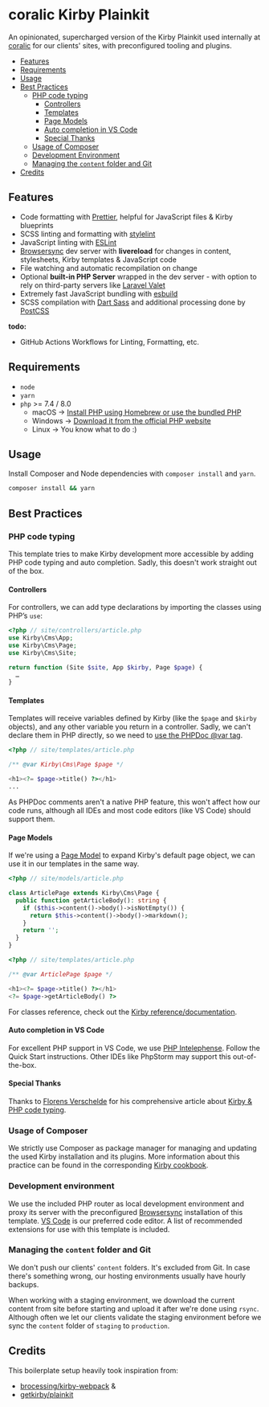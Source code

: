 # coralic Kirby Plainkit

An opinionated, supercharged version of the Kirby Plainkit used internally at
[coralic](https://coralic.de) for our clients' sites, with preconfigured tooling
and plugins.

- [Features](#features)
- [Requirements](#requirements)
- [Usage](#usage)
- [Best Practices](#best-practices)
  - [PHP code typing](#php-code-typing)
    - [Controllers](#controllers)
    - [Templates](#templates)
    - [Page Models](#page-models)
    - [Auto completion in VS Code](#auto-completion-in-vs-code)
    - [Special Thanks](#special-thanks)
  - [Usage of Composer](#usage-of-composer)
  - [Development Environment](#development-environment)
  - [Managing the `content` folder and Git](#managing-the-content-folder-and-git)
- [Credits](#credits)

## Features

- Code formatting with [Prettier](https://prettier.io/), helpful for JavaScript files
  & Kirby blueprints
- SCSS linting and formatting with [stylelint](https://stylelint.io/)
- JavaScript linting with [ESLint](https://eslint.org/)
- [Browsersync](https://www.browsersync.io/) dev server with **livereload** for changes in content, stylesheets, Kirby templates & JavaScript code
- File watching and automatic recompilation on change
- Optional **built-in PHP Server** wrapped in the dev server - with option to rely on third-party servers like [Laravel Valet](https://laravel.com/docs/8.x/valet)
- Extremely fast JavaScript bundling with [esbuild](https://esbuild.github.io/)
- SCSS compilation with [Dart Sass](https://sass-lang.com/dart-sass) and additional processing done by [PostCSS](https://postcss.org/)

**todo:**

- GitHub Actions Workflows for Linting, Formatting, etc.

## Requirements

- `node`
- `yarn`
- `php` >= 7.4 / 8.0
  - macOS → [Install PHP using Homebrew or use the bundled PHP](https://www.php.net/manual/en/install.macosx.php)
  - Windows → [Download it from the official PHP website](http://windows.php.net/download)
  - Linux → You know what to do :)

## Usage

Install Composer and Node dependencies with `composer install` and `yarn`.

```sh
composer install && yarn
```

## Best Practices

### PHP code typing

This template tries to make Kirby development more accessible by adding PHP code
typing and auto completion. Sadly, this doesn't work straight out of the box.

#### Controllers

For controllers, we can add type declarations by importing the classes using
PHP’s `use`:

```php
<?php // site/controllers/article.php
use Kirby\Cms\App;
use Kirby\Cms\Page;
use Kirby\Cms\Site;

return function (Site $site, App $kirby, Page $page) {
  …
}
```

#### Templates

Templates will receive variables defined by Kirby (like the `$page` and `$kirby`
objects), and any other variable you return in a controller. Sadly, we can't
declare them in PHP directly, so we need to
[use the PHPDoc @var tag](https://github.com/php-fig/fig-standards/blob/2668020622d9d9eaf11d403bc1d26664dfc3ef8e/proposed/phpdoc-tags.md#517-var).

```php
<?php // site/templates/article.php

/** @var Kirby\Cms\Page $page */

<h1><?= $page->title() ?></h1>
...
```

As PHPDoc comments aren't a native PHP feature, this won't affect how our code
runs, although all IDEs and most code editors (like VS Code) should support
them.

#### Page Models

If we're using a
[Page Model](https://getkirby.com/docs/guide/templates/page-models) to expand
Kirby's default page object, we can use it in our templates in the same way.

```php
<?php // site/models/article.php

class ArticlePage extends Kirby\Cms\Page {
  public function getArticleBody(): string {
    if ($this->content()->body()->isNotEmpty()) {
      return $this->content()->body()->markdown();
    }
    return '';
  }
}
```

```php
<?php // site/templates/article.php

/** @var ArticlePage $page */

<h1><?= $page->title() ?></h1>
<?= $page->getArticleBody() ?>
```

For classes reference, check out the
[Kirby reference/documentation](https://getkirby.com/docs/reference/@/classes).

#### Auto completion in VS Code

For excellent PHP support in VS Code, we use
[PHP Intelephense](https://marketplace.visualstudio.com/items?itemName=bmewburn.vscode-intelephense-client).
Follow the Quick Start instructions. Other IDEs like PhpStorm may support this
out-of-the-box.

#### Special Thanks

Thanks to [Florens Verschelde](https://fvsch.com/) for his comprehensive article
about [Kirby & PHP code typing](https://fvsch.com/kirby-typing).

### Usage of Composer

We strictly use Composer as package manager for managing and updating the used
Kirby installation and its plugins. More information about this practice can be
found in the corresponding
[Kirby cookbook](https://getkirby.com/docs/cookbook/setup/composer).

### Development environment

We use the included PHP router as local development environment and proxy its
server with the preconfigured [Browsersync](https://www.browsersync.io/)
installation of this template. [VS Code](https://code.visualstudio.com/) is our
preferred code editor. A list of recommended extensions for use with this
template is included.

### Managing the `content` folder and Git

We don't push our clients' `content` folders. It's excluded from Git. In case
there's something wrong, our hosting environments usually have hourly backups.

When working with a staging environment, we download the current content from
site before starting and upload it after we're done using `rsync`. Although
often we let our clients validate the staging environment before we sync the
`content` folder of `staging` to `production`.

## Credits

This boilerplate setup heavily took inspiration from:

- [brocessing/kirby-webpack](https://github.com/brocessing/kirby-webpack) &
- [getkirby/plainkit](https://github.com/getkirby/plainkit)
